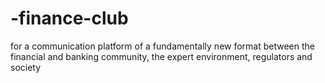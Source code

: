 # -finance-club
 for a communication platform of a fundamentally new format between the financial and banking community, the expert environment, regulators and society
